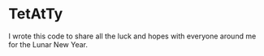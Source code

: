 # TetAtTy
I wrote this code to share all the luck and hopes with everyone around me for the Lunar New Year.
